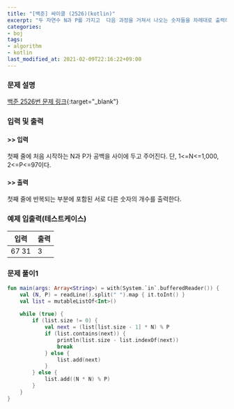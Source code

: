 ```yaml
---
title: "[백준] 싸이클 (2526)(kotlin)"
excerpt: "두 자연수 N과 P를 가지고  다음 과정을 거쳐서 나오는 숫자들을 차례대로 출력해보자."
categories:
- boj
tags:
- algorithm
- kotlin
last_modified_at: 2021-02-09T22:16:22+09:00
---
```



### 문제 설명
[백준 2526번 문제 링크](https://www.acmicpc.net/problem/2526#description){:target="_blank"}




### 입력 및 출력
#### >> 입력
첫째 줄에 처음 시작하는  N과 P가 공백을 사이에 두고 주어진다. 단, 1<=N<=1,000, 2<=P<=97이다.  



#### >> 출력
첫째 줄에 반복되는 부분에 포함된 서로 다른 숫자의 개수를 출력한다.





### 예제 입출력(테스트케이스)


|입력|출력|
|-----|------|
|67 31|3|




### 문제 풀이1
```kotlin
fun main(args: Array<String>) = with(System.`in`.bufferedReader()) {
    val (N, P) = readLine().split(" ").map { it.toInt() }
    val list = mutableListOf<Int>()
    
    while (true) {
        if (list.size != 0) {
            val next = (list[list.size - 1] * N) % P
            if (list.contains(next)) {
                println(list.size - list.indexOf(next))
                break
            } else {
                list.add(next)
            }
        } else {
            list.add((N * N) % P)
        }
    }
}
```